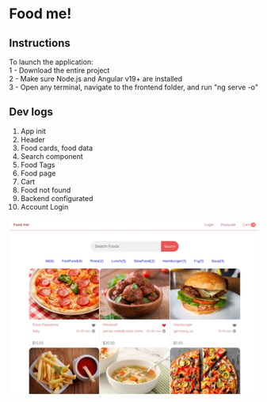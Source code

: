 # Food me!
## Instructions
To launch the application:<br/>
1 - Download the entire project<br/>
2 - Make sure Node.js and Angular v19+ are installed<br/>
3 - Open any terminal, navigate to the frontend folder, and run "ng serve -o"<br/>

## Dev logs
1. App init
2. Header
3. Food cards, food data
4. Search component
5. Food Tags
6. Food page
7. Cart 
8. Food not found
9. Backend configurated
10. Account Login

![Preview](readmeimg.jpg)
